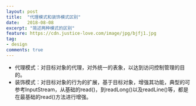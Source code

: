 ```yaml
---
layout: post
title:  "代理模式和装饰模式区别"
date:   2018-08-08
excerpt: "简述两种模式的区别"
feature: https://cdn.justice-love.com/image/jpg/bjfj1.jpg
tag:
- design
comments: true
---
```


* 代理模式：对目标对象的代理，对外统一的表象，以达到访问控制管理的目的。
* 装饰模式：对目标对象的行为的扩展，基于目标对象，增强其功能，典型的可参考InputStream，从基础的read()，到readLong()以及readLine()等，都是在最基础的read()方法进行增强。

